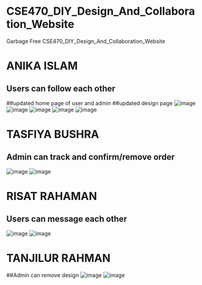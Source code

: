 # CSE470_DIY_Design_And_Collaboration_Website

Garbage Free
 CSE470_DIY_Design_And_Collaboration_Website

# ANIKA ISLAM
## Users can follow each other
##updated home page of user and admin 
##updated design page
![image](https://github.com/anikabytes/CSE470_DIY_Design_And_Collaboration_Website/assets/158143231/a34c5b06-867c-4324-99f6-b4156d66a334)
![image](https://github.com/anikabytes/CSE470_DIY_Design_And_Collaboration_Website/assets/158143231/2de37c3a-59b8-4cc6-abc2-16e593555900)
![image](https://github.com/anikabytes/CSE470_DIY_Design_And_Collaboration_Website/assets/158143231/db1ded45-befc-44ea-bbf3-31b41ad0b604)
![image](https://github.com/anikabytes/CSE470_DIY_Design_And_Collaboration_Website/assets/158143231/26c7e51c-7770-48bf-a09b-4c8416d8dcbb)
![image](https://github.com/anikabytes/CSE470_DIY_Design_And_Collaboration_Website/assets/158143231/7fcb0744-1d36-4eca-9cc8-ffd70169b765)




# TASFIYA BUSHRA
##  Admin can track and confirm/remove order
![image](https://github.com/anikabytes/CSE470_DIY_Design_And_Collaboration_Website/assets/158143231/05d02c57-eb21-4e2e-afba-0a7b3091c22b)
![image](https://github.com/anikabytes/CSE470_DIY_Design_And_Collaboration_Website/assets/158143231/10937b57-baaa-49b0-a0fa-cd5e9ddade65)



# RISAT RAHAMAN

## Users can message each other
![image](https://github.com/anikabytes/CSE470_DIY_Design_And_Collaboration_Website/assets/158143231/0ed087d8-c547-4a19-84c8-c2974c3e85b3)
![image](https://github.com/anikabytes/CSE470_DIY_Design_And_Collaboration_Website/assets/158143231/8a519f28-4da3-4997-bdd6-ed3842ea5a83)


# TANJILUR RAHMAN
##Admin can remove design
![image](https://github.com/anikabytes/CSE470_DIY_Design_And_Collaboration_Website/assets/158143231/9cf0d8e9-8875-460f-ba29-fdb2f76097eb)
![image](https://github.com/anikabytes/CSE470_DIY_Design_And_Collaboration_Website/assets/158143231/5bdcb6a9-af02-4d0b-bdfc-7116c121a346)


